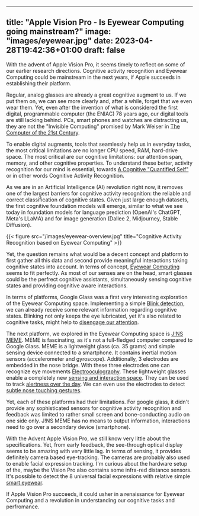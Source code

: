 
---
title: "Apple Vision Pro - Is Eyewear Computing going mainstream?"
image: "images/eyewear.jpg"
date: 2023-04-28T19:42:36+01:00
draft: false
---

With the advent of Apple Vision Pro, it seems timely to reflect on 
some of our earlier research directions. Cognitive activity recognition
and Eyewear Computing could be mainstream in the next years, if Apple 
succeeds in establishing their platform.

Regular, analog glasses are already a great cognitive augment to us. 
If we put them on, we can see more clearly and, after a while, forget
that we even wear them. Yet, even after the invention of what is considered the first digital, programmable computer (the ENIAC) 78 years ago, our
digital tools are still lacking behind. PCs, smart phones and watches
are distracting us, they are not the "Invisible Computing" promised by
Mark Weiser in [The Computer of the 21st Century](https://www.cs.cmu.edu/~jasonh/courses/ubicomp-sp2007/papers/02-weiser-computer-21st-century.pdf).

To enable digital augments, tools that seamlessly help us in everyday tasks,
the most critical limitations are no longer CPU speed, RAM, hard-drive space.
The most critical are our cognitive limitations: our attention span, memory, and 
other cognitive properties. To understand these better, activity recognition
for our mind is essential, towards [A Cognitive "Quantified Self"](https://www.imlab.jp/publication_data/1362/mco2013100105.pdf) or in other words Cognitive Activity
Recognition.

As we are in an Artificial Intelligence (AI) revolution right now, it removes one
of the largest barriers for cognitive activity recognition: the reliable and correct
classification of cognitive states. Given just large enough datasets, the first
cognitive foundation models will emerge, similar to what we see today in foundation models for language prediction (OpenAI's ChatGPT, Meta's LLaMA) and for 
image generation (Dallee 2, Midjourney, Stable Diffusion).

{{< figure src="/images/eyewear-overview.jpg" title="Cognitive Activity Recognition based on Eyewear Computing" >}}

Yet, the question remains what would be a decent concept and platform to first gather all this data and second provide meaningful interactions taking cognitive states into
account. In terms of concept, [Eyewear Computing](https://www.dagstuhl.de/16042) seems to fit perfectly. As most of our senses are on the head, smart glasses could be
the perfrect cognitive assistants, simultaneously sensing cognitive states and
providing cognitive aware interactions.

In terms of platforms, Google Glass was a first very interesting exploration
of the Eyewear Computing space. Implementing a simple [Blink detection](https://dl.acm.org/doi/pdf/10.1145/2582051.2582066), we can already receive some relevant
information regarding cognitive states. Blinking not only keeps the eye lubricated,
yet it's also related to cognitive tasks, might help to [disengage our attention](https://www.ncbi.nlm.nih.gov/pmc/articles/PMC3545766/). 

The next platform, we explored in the Eyewear Computing space is [J!NS MEME](https://jinsmeme.com). MEME is fascinating, as it's not a full-fledged computer compared to Google Glass. MEME is a lightweight glass (ca. 35 grams) and simple sensing device connected to a smartphone. It contains inertial motion sensors (accelerometer and gyroscope).
Additionally, 3 electrodes are embedded in the nose bridge. With these three electrodes one can recognize eye movements [Electrooculography](https://en.wikipedia.org/wiki/Electrooculography). These lightweight glasses enable a completely new 
[sensing and interaction space](https://dl.acm.org/doi/pdf/10.1145/2702613.2725449).
They can be used to track [alertness over the day](https://dl.acm.org/doi/pdf/10.1145/3290605.3300694). We can even use the electrodes to 
detect [subtle nose touching gestures](https://juyounglee.net/projects/itchynose).


Yet, each of these platforms had their limitations. For google glass, 
it didn't provide any sophisticated sensors for cognitive activity recognition and 
feedback was limited to rather small screen and bone-conducting audio on
one side only. J!NS MEME has no means to output information, interactions need to go over a secondary device (smartphone).

With the Advent Apple Vision Pro, we still know very little about the specifications.
Yet, from early feedback, the see-through optical display seems to be amazing with very little lag. In terms of sensing, it provides definitely camera based eye-tracking. The cameras are probably also used to enable facial expression tracking. I'm curious about the hardware setup of the, maybe the Vision Pro also contains some infra-red distance sensors. It's possible to detect the 8 universal facial expressions with relative simple [smart eyewear](https://dl.acm.org/doi/pdf/10.1145/3012941). 


 If Apple Vision Pro succeeds, it could usher in a renaissance for Eyewear Computing and a revolution in understanding our cognitive tasks and perfromance.



  

 

